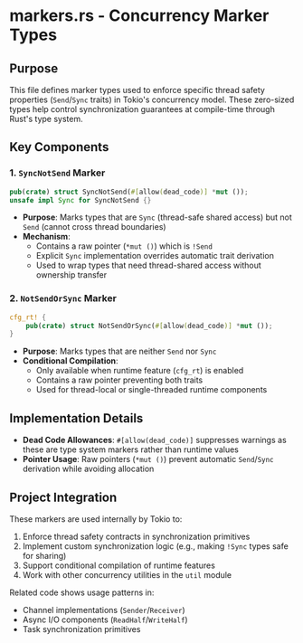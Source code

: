 # markers.rs - Concurrency Marker Types

## Purpose
This file defines marker types used to enforce specific thread safety properties (`Send`/`Sync` traits) in Tokio's concurrency model. These zero-sized types help control synchronization guarantees at compile-time through Rust's type system.

## Key Components

### 1. `SyncNotSend` Marker
```rust
pub(crate) struct SyncNotSend(#[allow(dead_code)] *mut ());
unsafe impl Sync for SyncNotSend {}
```
- **Purpose**: Marks types that are `Sync` (thread-safe shared access) but not `Send` (cannot cross thread boundaries)
- **Mechanism**:
  - Contains a raw pointer (`*mut ()`) which is `!Send`
  - Explicit `Sync` implementation overrides automatic trait derivation
  - Used to wrap types that need thread-shared access without ownership transfer

### 2. `NotSendOrSync` Marker
```rust
cfg_rt! {
    pub(crate) struct NotSendOrSync(#[allow(dead_code)] *mut ());
}
```
- **Purpose**: Marks types that are neither `Send` nor `Sync`
- **Conditional Compilation**:
  - Only available when runtime feature (`cfg_rt`) is enabled
  - Contains a raw pointer preventing both traits
  - Used for thread-local or single-threaded runtime components

## Implementation Details
- **Dead Code Allowances**: `#[allow(dead_code)]` suppresses warnings as these are type system markers rather than runtime values
- **Pointer Usage**: Raw pointers (`*mut ()`) prevent automatic `Send`/`Sync` derivation while avoiding allocation

## Project Integration
These markers are used internally by Tokio to:
1. Enforce thread safety contracts in synchronization primitives
2. Implement custom synchronization logic (e.g., making `!Sync` types safe for sharing)
3. Support conditional compilation of runtime features
4. Work with other concurrency utilities in the `util` module

Related code shows usage patterns in:
- Channel implementations (`Sender`/`Receiver`)
- Async I/O components (`ReadHalf`/`WriteHalf`)
- Task synchronization primitives

